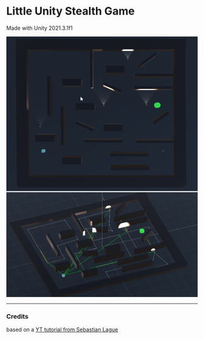# Little Unity Stealth Game

Made with Unity 2021.3.1f1

![Screenshot](img/game1.png)
![Screenshot](img/game2.png)

---
### Credits
based on a [YT tutorial from Sebastian Lague](https://www.youtube.com/watch?v=_cCGBMmMOFw&list=PLFt_AvWsXl0fnA91TcmkRyhhixX9CO3Lw)